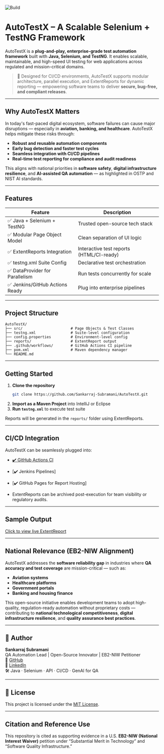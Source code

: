 ![Build](https://github.com/Sankarraj-Subramani/AutoTestX/actions/workflows/run-tests.yml/badge.svg)

# AutoTestX – A Scalable Selenium + TestNG Framework

AutoTestX is a **plug-and-play, enterprise-grade test automation framework** built with **Java, Selenium, and TestNG**. It enables scalable, maintainable, and high-speed UI testing for web applications across regulated and mission-critical domains.

> 🧪 Designed for CI/CD environments, AutoTestX supports modular architecture, parallel execution, and ExtentReports for dynamic reporting — empowering software teams to deliver **secure, bug-free, and compliant releases**.

---

## Why AutoTestX Matters

In today's fast-paced digital ecosystem, software failures can cause major disruptions — especially in **aviation, banking, and healthcare**. AutoTestX helps mitigate these risks through:

- **Robust and reusable automation components**
- **Early bug detection and faster test cycles**
- **Seamless integration with CI/CD pipelines**
- **Real-time test reporting for compliance and audit readiness**

This aligns with national priorities in **software safety**, **digital infrastructure resilience**, and **AI-assisted QA automation** — as highlighted in OSTP and NIST AI standards.

---

## Features

| Feature                         | Description |
|---------------------------------|-------------|
| ✅ Java + Selenium + TestNG     | Trusted open-source tech stack |
| ✅ Modular Page Object Model     | Clean separation of UI logic |
| ✅ ExtentReports Integration     | Interactive test reports (HTML/CI-ready) |
| ✅ testng.xml Suite Config       | Declarative test orchestration |
| ✅ DataProvider for Parallelism  | Run tests concurrently for scale |
| ✅ Jenkins/GitHub Actions Ready  | Plug into enterprise pipelines |

---

## Project Structure

```
AutoTestX/
├── src/                      # Page Objects & Test Classes
├── testng.xml                # Suite-level configuration
├── config.properties         # Environment-level config
├── reports/                  # ExtentReport output
├── .github/workflows/        # GitHub Actions CI pipeline
├── pom.xml                   # Maven dependency manager
└── README.md
```

---

## Getting Started

1. **Clone the repository**
   ```bash
   git clone https://github.com/Sankarraj-Subramani/AutoTestX.git
   ```
2. **Import as a Maven Project** into IntelliJ or Eclipse
3. **Run `testng.xml`** to execute test suite

Reports will be generated in the `reports/` folder using ExtentReports.

---

## CI/CD Integration

AutoTestX can be seamlessly plugged into:
- [✔️ GitHub Actions CI](.github/workflows)
- [✔️ Jenkins Pipelines]
- [✔️ GitHub Pages for Report Hosting]

- ExtentReports can be archived post-execution for team visibility or regulatory audits.

---

##  Sample Output

 [Click to view live ExtentReport](https://sankarraj-subramani.github.io/AutoTestX/reports/ExtentReport.html)


---

## National Relevance (EB2-NIW Alignment)

AutoTestX addresses the **software reliability gap** in industries where **QA accuracy and test coverage** are mission-critical — such as:

-  **Aviation systems**
-  **Healthcare platforms**
-  **Government portals**
-  **Banking and housing finance**

This open-source initiative enables development teams to adopt high-quality, regulation-ready automation without proprietary costs — contributing to **national technological competitiveness**, **digital infrastructure resilience**, and **quality assurance best practices**.

---

## 👤 Author

**Sankarraj Subramani**  
QA Automation Lead | Open-Source Innovator | EB2-NIW Petitioner  
🔗 [GitHub](https://github.com/Sankarraj-Subramani)  
📰 [LinkedIn](https://linkedin.com/in/sankarrajsubramani)  
🛠️ Java · Selenium · API · CI/CD · GenAI for QA

---

## 📄 License

This project is licensed under the [MIT License](LICENSE).

---

##  Citation and Reference Use

This repository is cited as supporting evidence in a U.S. **EB2-NIW (National Interest Waiver)** petition under “Substantial Merit in Technology” and “Software Quality Infrastructure.”

